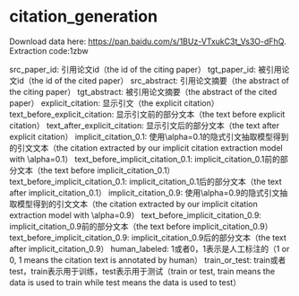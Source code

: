 # citation_generation
Download data here: https://pan.baidu.com/s/1BUz-VTxukC3t_Vs3O-dFhQ. Extraction code:1zbw

src_paper_id: 引用论文id（the id of the citing paper）
tgt_paper_id: 被引用论文id（the id of the cited paper）
src_abstract: 引用论文摘要（the abstract of the citing paper）
tgt_abstract: 被引用论文摘要（the abstract of the cited paper）
explicit_citation: 显示引文（the explicit citation）
text_before_explicit_citation: 显示引文前的部分文本（the text before explicit citation）
text_after_explicit_citation: 显示引文后的部分文本（the text after explicit citation）
implicit_citation_0.1: 使用\alpha=0.1的隐式引文抽取模型得到的引文文本（the citation extracted by our implicit citation extraction model with \alpha=0.1）
text_before_implicit_citation_0.1: implicit_citation_0.1前的部分文本（the text before implicit_citation_0.1）
text_before_implicit_citation_0.1: implicit_citation_0.1后的部分文本（the text after implicit_citation_0.1）
implicit_citation_0.9: 使用\alpha=0.9的隐式引文抽取模型得到的引文文本（the citation extracted by our implicit citation extraction model with \alpha=0.9）
text_before_implicit_citation_0.9: implicit_citation_0.9前的部分文本（the text before implicit_citation_0.9）
text_before_implicit_citation_0.9: implicit_citation_0.9后的部分文本（the text after implicit_citation_0.9）
human_labeled: 1或者0，1表示是人工标注的（1 or 0, 1 means the citation text is annotated by human）
train_or_test: train或者test，train表示用于训练，test表示用于测试（train or test, train means the data is used to train while test means the data is used to test）
